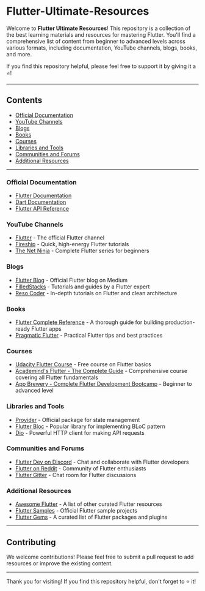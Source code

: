 # Flutter-Ultimate-Resources
Welcome to **Flutter Ultimate Resources**! This repository is a collection of the best learning materials and resources for mastering Flutter. You'll find a comprehensive list of content from beginner to advanced levels across various formats, including documentation, YouTube channels, blogs, books, and more.

If you find this repository helpful, please feel free to support it by giving it a ⭐!

---
## Contents
- [Official Documentation](#official-documentation)
- [YouTube Channels](#youtube-channels)
- [Blogs](#blogs)
- [Books](#books)
- [Courses](#courses)
- [Libraries and Tools](#libraries-and-tools)
- [Communities and Forums](#communities-and-forums)
- [Additional Resources](#additional-resources)
---

### Official Documentation
- [Flutter Documentation](https://docs.flutter.dev/)
- [Dart Documentation](https://dart.dev/guides)
- [Flutter API Reference](https://api.flutter.dev/)

### YouTube Channels
- [Flutter](https://www.youtube.com/@flutterdev) - The official Flutter channel
- [Fireship](https://www.youtube.com/c/Fireship) - Quick, high-energy Flutter tutorials
- [The Net Ninja](https://www.youtube.com/c/TheNetNinja) - Complete Flutter series for beginners

### Blogs
- [Flutter Blog](https://medium.com/flutter) - Official Flutter blog on Medium
- [FilledStacks](https://www.filledstacks.com/) - Tutorials and guides by a Flutter expert
- [Reso Coder](https://resocoder.com/) - In-depth tutorials on Flutter and clean architecture

### Books
- [Flutter Complete Reference](https://www.amazon.com/Flutter-Complete-Reference) - A thorough guide for building production-ready Flutter apps
- [Pragmatic Flutter](https://www.amazon.com/Pragmatic-Flutter) - Practical Flutter tips and best practices

### Courses
- [Udacity Flutter Course](https://www.udacity.com/course/build-native-mobile-apps-with-flutter--ud905) - Free course on Flutter basics
- [Academind's Flutter - The Complete Guide](https://academind.com) - Comprehensive course covering all Flutter fundamentals
- [App Brewery - Complete Flutter Development Bootcamp](https://www.udemy.com/course/flutter-bootcamp-with-dart/) - Beginner to advanced level

### Libraries and Tools
- [Provider](https://pub.dev/packages/provider) - Official package for state management
- [Flutter Bloc](https://bloclibrary.dev/#/) - Popular library for implementing BLoC pattern
- [Dio](https://pub.dev/packages/dio) - Powerful HTTP client for making API requests

### Communities and Forums
- [Flutter Dev on Discord](https://discord.com/invite/flutter) - Chat and collaborate with Flutter developers
- [Flutter on Reddit](https://www.reddit.com/r/FlutterDev/) - Community of Flutter enthusiasts
- [Flutter Gitter](https://gitter.im/flutter/flutter) - Chat room for Flutter discussions

### Additional Resources
- [Awesome Flutter](https://github.com/Solido/awesome-flutter) - A list of other curated Flutter resources
- [Flutter Samples](https://github.com/flutter/samples) - Official Flutter sample projects
- [Flutter Gems](https://fluttergems.dev/) - A curated list of Flutter packages and plugins

---

## Contributing
We welcome contributions! Please feel free to submit a pull request to add resources or improve the existing content.

---

Thank you for visiting! If you find this repository helpful, don't forget to ⭐ it!
